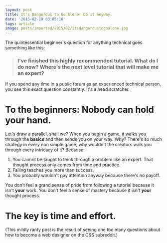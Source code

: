 ```yaml
---
layout: post
title: It's Dangerous to Go Alone! Do it Anyway.
date: '2015-02-19 03:05:16'
tags: article
image: posts/imported/2015/02/itsdangeroustogoalone.jpg
---
```


The quintessential beginner's question for anything technical goes something like this:

> ### I've finished this highly recommended tutorial. What do I do now? Where's the next level tutorial that will make me an expert?

If you spend any time in a public forum as an experienced technical person, you see this exact question constantly. It's a head scratcher.

# To the beginners: Nobody can hold your hand.

Let's draw a parallel, shall we? When you begin a game, it walks you through the **basics** and then sends you on your way. Why? There's so much strategy in every non simple game, why wouldn't the creators walk you through every intricacy of it? Because:

1. You cannot be taught to think through a problem like an expert. That thought process only comes from time and practice.
2. Failing teaches you more than success.
3. You probably wouldn't pay attention anyway because there's no payoff.

You don't feel a grand sense of pride from following a tutorial because it isn't **your** work. You don't feel a sense of mastery because it isn't **your** thought process.

# The key is time and effort.

(This mildly ranty post is the result of seeing one too many questions about how to become a web designer on the CSS subreddit.)
